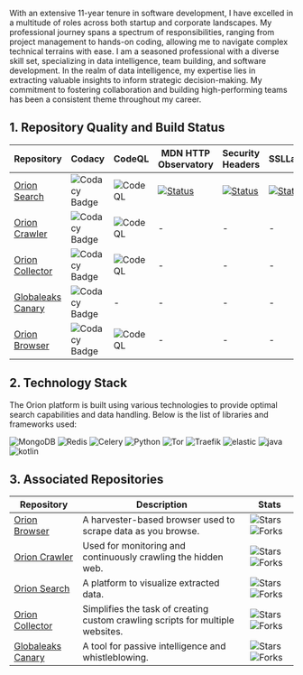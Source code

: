 With an extensive 11-year tenure in software development, I have excelled in a multitude of roles across both startup and corporate landscapes. My professional journey spans a spectrum of responsibilities, ranging from project management to hands-on coding, allowing me to navigate complex technical terrains with ease. I am a seasoned professional with a diverse skill set, specializing in data intelligence, team building, and software development. In the realm of data intelligence, my expertise lies in extracting valuable insights to inform strategic decision-making. My commitment to fostering collaboration and building high-performing teams has been a consistent theme throughout my career.<br>

## 1. Repository Quality and Build Status
| Repository                                     | Codacy                                                                                   | CodeQL                                                                                               | MDN HTTP Observatory                                                                                          | Security Headers                                                                                             | SSLLabs                                                                                                      |
|-----------------------------------------------|-----------------------------------------------------------------------------------------|-----------------------------------------------------------------------------------------------------|--------------------------------------------------------------------------------------------------------------|--------------------------------------------------------------------------------------------------------------|-------------------------------------------------------------------------------------------------------------|
| [Orion Search](https://github.com/msmannan00/Orion-Search)   | ![Codacy Badge](https://app.codacy.com/project/badge/Grade/a1f302d35c0f4f8c9293acabc5086512) | ![CodeQL](https://github.com/msmannan00/Orion-Search/actions/workflows/github-code-scanning/codeql/badge.svg)   | [![Status](https://img.shields.io/badge/observatory-A%2B-brightgreen)](https://developer.mozilla.org/en-US/observatory/analyze?host=orion.whistleaks.com) | [![Status](https://img.shields.io/badge/security%20headers-A%2B-brightgreen)](https://securityheaders.com/?q=https%3A%2F%2Forion.whistleaks.com%2F) | [![Status](https://img.shields.io/static/v1?label=SSLLabs&message=A%2B&color=%3CCOLOR%3E)](https://www.ssllabs.com/ssltest/analyze.html?d=orion.whistleaks.com&latest) |
| [Orion Crawler](https://github.com/msmannan00/Orion-Crawler) | ![Codacy Badge](https://app.codacy.com/project/badge/Grade/94c252c8ce904c4cbbc4146a463b4d9e) | ![CodeQL](https://github.com/msmannan00/Orion-Crawler/actions/workflows/github-code-scanning/codeql/badge.svg) | -                                                                                                            | -                                                                                                            | -                                                                                                           |
| [Orion Collector](https://github.com/msmannan00/Orion-Collector) | ![Codacy Badge](https://app.codacy.com/project/badge/Grade/a1f302d35c0f4f8c9293acabc5086512) | ![CodeQL](https://github.com/msmannan00/Orion-Collector/actions/workflows/github-code-scanning/codeql/badge.svg) | -                                                                                                            | -                                                                                                            | -                                                                                                           |
| [Globaleaks Canary](https://github.com/msmannan00/Globaleaks-Canary) | ![Codacy Badge](https://app.codacy.com/project/badge/Grade/1e26f9b0bf504a2e8c5bf0fb22cf9e0b) | -                                                                                                   | -                                                                                                            | -                                                                                                            | -                                                                                                           |
| [Orion Browser](https://github.com/msmannan00/Orion-Browser) | ![Codacy Badge](https://app.codacy.com/project/badge/Grade/94c252c8ce904c4cbbc4146a463b4d9e) | ![CodeQL](https://github.com/msmannan00/Orion-Browser/actions/workflows/github-code-scanning/codeql/badge.svg) | -                                                                                                            | -                                                                                                            | -                                                                                                           |

## 2. Technology Stack

The Orion platform is built using various technologies to provide optimal search capabilities and data handling. Below is the list of libraries and frameworks used:

![MongoDB](https://badgen.net/badge/search-crawler/MongoDB/green)
![Redis](https://badgen.net/badge/search-crawler/Redis/red)
![Celery](https://badgen.net/badge/crawler/Celery/red)
![Python](https://badgen.net/badge/search-crawler/Python/blue)
![Tor](https://badgen.net/badge/search-crawler/Tor/purple)
![Traefik](https://badgen.net/badge/search/Traefik/orange)
![elastic](https://badgen.net/badge/search/elastic/pink)
![java](https://badgen.net/badge/browser/java/cyan)
![kotlin](https://badgen.net/badge/browser/kotlin/yellow)

## 3. Associated Repositories

| Repository                                                                 | Description                                                                                                 | Stats                                                                                                     |
|----------------------------------------------------------------------------|-------------------------------------------------------------------------------------------------------------|---------------------------------------------------------------------------------------|
| [Orion Browser](https://github.com/msmannan00/Orion-Browser)               | A harvester-based browser used to scrape data as you browse.                                             | ![Stars](https://img.shields.io/github/stars/msmannan00/Orion-Browser?style=social) ![Forks](https://img.shields.io/github/forks/msmannan00/Orion-Browser?style=social) |
| [Orion Crawler](https://github.com/msmannan00/Orion-Crawler)               | Used for monitoring and continuously crawling the hidden web.                                            | ![Stars](https://img.shields.io/github/stars/msmannan00/Orion-Crawler?style=social) ![Forks](https://img.shields.io/github/forks/msmannan00/Orion-Crawler?style=social) |
| [Orion Search](https://github.com/msmannan00/Orion-Search)                 | A platform to visualize extracted data.                                                                 | ![Stars](https://img.shields.io/github/stars/msmannan00/Orion-Search?style=social) ![Forks](https://img.shields.io/github/forks/msmannan00/Orion-Search?style=social) |
| [Orion Collector](https://github.com/msmannan00/Orion-Collector)           | Simplifies the task of creating custom crawling scripts for multiple websites.                          | ![Stars](https://img.shields.io/github/stars/msmannan00/Orion-Collector?style=social) ![Forks](https://img.shields.io/github/forks/msmannan00/Orion-Collector?style=social) |
| [Globaleaks Canary](https://github.com/msmannan00/Globaleaks-Canary)       | A tool for passive intelligence and whistleblowing.                                                     | ![Stars](https://img.shields.io/github/stars/msmannan00/Globaleaks-Canary?style=social) ![Forks](https://img.shields.io/github/forks/msmannan00/Globaleaks-Canary?style=social) |

